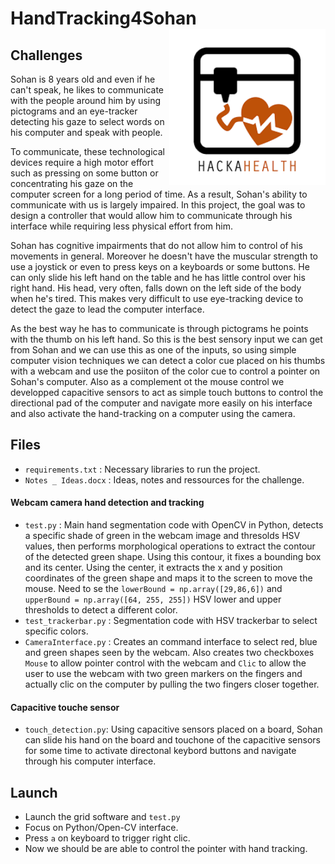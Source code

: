 # HandTracking4Sohan <img src="index.png" align="right" alt="drawing" width="250"/>

## Challenges 

Sohan is 8 years old and even if he can't speak, he likes to communicate with the people around him by using pictograms and an eye-tracker detecting his gaze to select words on his computer and speak with people. 

To communicate, these technological devices require a high motor effort such as pressing on some button or concentrating his gaze on the computer screen for a long period of time. As a result, Sohan's ability to communicate with us is largely impaired. In this project, the goal was to design a controller that would allow him to communicate through his interface while requiring less physical effort from him. 

Sohan has cognitive impairments that do not allow him to control of his movements in general. Moreover he doesn't have the muscular strength to use a joystick or even to press keys on a keyboards or some buttons. He can only slide his left hand on the table and he has little control over his right hand. His head, very often, falls down on the left side of the body when he's tired. This makes very difficult to use eye-tracking device to detect the gaze to lead the computer interface. 

As the best way he has to communicate is through pictograms he points with the thumb on his left hand. So this is the best sensory input we can get from Sohan and we can use this as one of the inputs, so using simple computer vision techniques we can detect a color cue placed on his thumbs with a webcam and use the posiiton of the color cue to control a pointer on Sohan's computer. Also as a complement ot the mouse control we developped capacitive sensors to act as simple touch buttons to control the directional pad of the computer and navigate more easily on his interface and also activate the hand-tracking on a computer using the camera. 

 ## Files 
 - ```requirements.txt``` : Necessary libraries to run the project. 
  - ```Notes _ Ideas.docx``` : Ideas, notes and ressources for the challenge. 
  
 #### Webcam camera hand detection and tracking
 - ```test.py``` : Main hand segmentation code with OpenCV in Python, detects a specific shade of green in the webcam image and thresolds HSV values, then performs morphological operations to extract the contour of the detected green shape. Using this contour, it fixes a bounding box and its center. Using the center, it extracts the x and y position coordinates of the green shape and maps it to the screen to move the mouse. Need to se the ```lowerBound = np.array([29,86,6])``` and ```upperBound = np.array([64, 255, 255])``` HSV lower and upper thresholds to detect a different color. 
- ```test_trackerbar.py``` : Segmentation code with HSV trackerbar to select specific colors. 
- ```CameraInterface.py``` : Creates an command interface to select red, blue and green shapes seen by the webcam. Also creates two checkboxes ```Mouse``` to allow pointer control with the webcam and ```Clic``` to allow the user to use the webcam with two green markers on the fingers and actually clic on the computer by pulling the two fingers closer together. 
#### Capacitive touche sensor
- ```touch_detection.py```: Using capacitive sensors placed on a board, Sohan can slide his hand on the board and touchone of the capacitive sensors for some time to activate directonal keybord buttons and navigate through his computer interface. 
 
 ## Launch
- Launch the grid software and ```test.py```
- Focus on Python/Open-CV interface.
- Press ```a``` on keyboard to trigger right clic. 
- Now we should be are able to control the pointer with hand tracking. 
